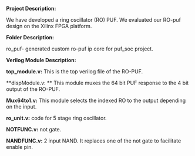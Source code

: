 **Project Description:**

We have developed a ring oscillator (RO) PUF. We evaluated our RO-puf design on the Xilinx FPGA platform. 

**Folder Description:**

ro_puf- generated custom ro-puf ip core for puf_soc project.

**Verilog Module Description:**

**top_module.v:** This is the top verilog file of the RO-PUF.

**dispModule.v: ** This module muxes the 64 bit PUF response to the 4 bit output of the RO-PUF.

**Mux64to1.v:** This module selects the indexed RO to the output depending on the input.

**ro_unit.v:** code for 5 stage ring oscillator.

**NOTFUNC.v:** not gate.

**NANDFUNC.v:** 2 input NAND. It replaces one of the not gate to facilitate enable pin.

